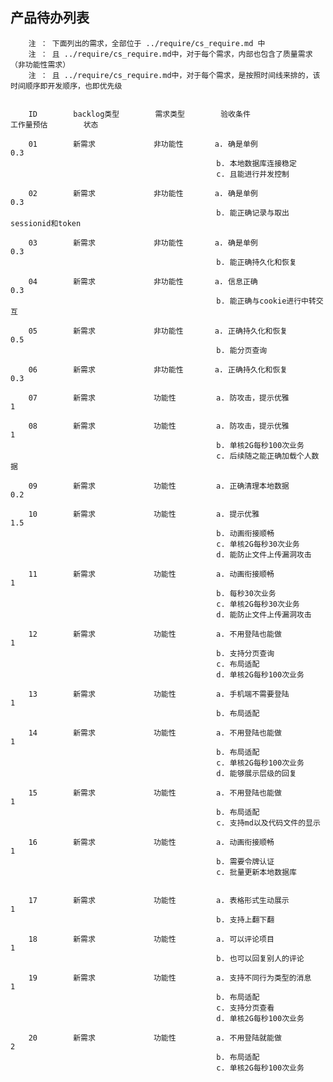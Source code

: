 ## 产品待办列表 ##


        注 ： 下面列出的需求，全部位于 ../require/cs_require.md 中  
        注 ： 且 ../require/cs_require.md中，对于每个需求，内部也包含了质量需求（非功能性需求）  
        注 ： 且 ../require/cs_require.md中，对于每个需求，是按照时间线来排的，该时间顺序即开发顺序，也即优先级  


        ID        backlog类型        需求类型        验收条件                              工作量预估        状态  
        
        01        新需求             非功能性       a. 确是单例                              0.3  
                                                  b. 本地数据库连接稳定  
                                                  c. 且能进行并发控制  
        
        02        新需求             非功能性       a. 确是单例                              0.3  
                                                  b. 能正确记录与取出sessionid和token  
        
        03        新需求             非功能性       a. 确是单例                              0.3  
                                                  b. 能正确持久化和恢复  
        
        04        新需求             非功能性       a. 信息正确                              0.3  
                                                  b. 能正确与cookie进行中转交互  
        
        05        新需求             非功能性       a. 正确持久化和恢复                        0.5  
                                                  b. 能分页查询  
        
        06        新需求             非功能性       a. 正确持久化和恢复                        0.3  
        
        07        新需求             功能性         a. 防攻击，提示优雅                        1  
        
        08        新需求             功能性         a. 防攻击，提示优雅                        1  
                                                  b. 单核2G每秒100次业务  
                                                  c. 后续随之能正确加载个人数据  
        
        09        新需求             功能性         a. 正确清理本地数据                        0.2  
        
        10        新需求             功能性         a. 提示优雅                               1.5  
                                                  b. 动画衔接顺畅  
                                                  c. 单核2G每秒30次业务  
                                                  d. 能防止文件上传漏洞攻击  
        
        11        新需求             功能性         a. 动画衔接顺畅                            1  
                                                  b. 每秒30次业务  
                                                  c. 单核2G每秒30次业务  
                                                  d. 能防止文件上传漏洞攻击  
        
        12        新需求             功能性         a. 不用登陆也能做                          1  
                                                  b. 支持分页查询  
                                                  c. 布局适配  
                                                  d. 单核2G每秒100次业务  
        
        13        新需求             功能性         a. 手机端不需要登陆                        1  
                                                  b. 布局适配  
        
        14        新需求             功能性         a. 不用登陆也能做                          1  
                                                  b. 布局适配  
                                                  c. 单核2G每秒100次业务  
                                                  d. 能够展示层级的回复  
        
        15        新需求             功能性         a. 不用登陆也能做                          1  
                                                  b. 布局适配  
                                                  c. 支持md以及代码文件的显示  
        
        16        新需求             功能性         a. 动画衔接顺畅                            1
                                                  b. 需要令牌认证  
                                                  c. 批量更新本地数据库  
           
        
        17        新需求             功能性         a. 表格形式生动展示                         1  
                                                  b. 支持上翻下翻  
        
        18        新需求             功能性         a. 可以评论项目                            1  
                                                  b. 也可以回复别人的评论  
        
        19        新需求             功能性         a. 支持不同行为类型的消息                    1  
                                                  b. 布局适配  
                                                  c. 支持分页查看  
                                                  d. 单核2G每秒100次业务  
        
        20        新需求             功能性         a. 不用登陆就能做                          2  
                                                  b. 布局适配  
                                                  c. 单核2G每秒100次业务  
        
